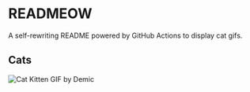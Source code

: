 # READMEOW

A self-rewriting README powered by GitHub Actions to display cat gifs.

## Cats

![Cat Kitten GIF by Demic](https://media0.giphy.com/media/3oriO0OEd9QIDdllqo/200.gif?cid=9acd02darl9nzzsqq4j63g1kovzbw21y1oqibp3cuxk1hbdf&ep=v1_gifs_search&rid=200.gif&ct=g)
